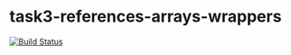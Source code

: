 # task3-references-arrays-wrappers

[![Build Status](https://travis-ci.com/itmo-java-basics-2020/task3-references-arrays-wrappers-NikolayDupak.svg?branch=Task3)](https://travis-ci.com/itmo-java-basics-2020/task3-references-arrays-wrappers-NikolayDupak)
